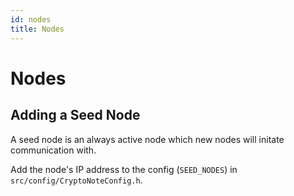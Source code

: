 ```yaml
---
id: nodes
title: Nodes
---
```


# Nodes

## Adding a Seed Node

A seed node is an always active node which new nodes will initate communication with.

Add the node's IP address to the config (`SEED_NODES`) in `src/config/CryptoNoteConfig.h`.

